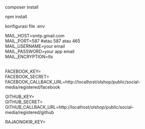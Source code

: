 composer install 

npm install

konfigurasi file .env

MAIL_HOST=smtp.gmail.com<br />
MAIL_PORT=587 #atau 587 atau 465<br />
MAIL_USERNAME=your email	<br />
MAIL_PASSWORD=your app email<br />
MAIL_ENCRYPTION=tls<br /><br />

FACEBOOK_KEY=<br />
FACEBOOK_SECRET=<br />
FACEBOOK_CALLBACK_URL=http://localhost/olshop/public/social-media/registered/facebook<br />

GITHUB_KEY=<br />
GITHUB_SECRET=<br />
GITHUB_CALLBACK_URL=http://localhost/olshop/public/social-media/registered/github<br />

RAJAONGKIR_KEY=
